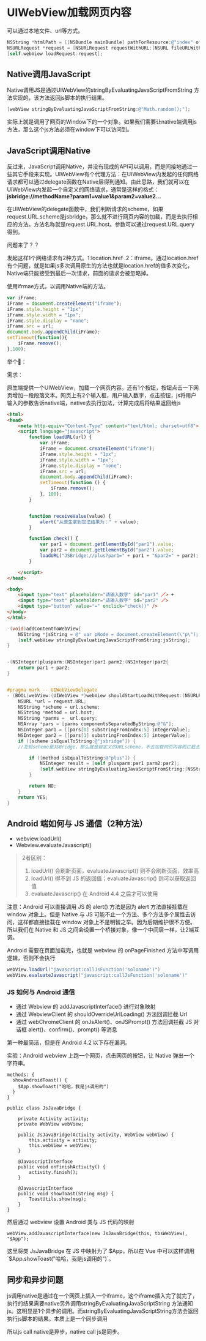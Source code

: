 # UIWebView加载网页内容

可以通过本地文件、url等方式。

```objective-c
NSString *htmlPath = [[NSBundle mainBundle] pathForResource:@"index" ofType:@"html"];
NSURLRequest *request = [NSURLRequest requestWithURL:[NSURL fileURLWithPath:htmlPath]];
[self.webView loadRequest:request];
```

## Native调用JavaScript

Native调用JS是通过UIWebView的stringByEvaluatingJavaScriptFromString 方法实现的，该方法返回js脚本的执行结果。

```objective-c
[webView stringByEvaluatingJavaScriptFromString:@"Math.random();"];
```

实际上就是调用了网页的Window下的一个对象。如果我们需要让native端调用js方法，那么这个js方法必须在window下可以访问到。


## JavaScript调用Native

反过来，JavaScript调用Native，并没有现成的API可以调用，而是间接地通过一些其它手段来实现。UIWebView有个代理方法：在UIWebView内发起的任何网络请求都可以通过delegate函数在Native层得到通知。由此思路，我们就可以在UIWebView内发起一个自定义的网络请求，通常是这样的格式：**jsbridge://methodName?param1=value1&param2=value2...**

在UIWebView的delegate函数中，我们判断请求的scheme，如果request.URL.scheme是jsbridge，那么就不进行网页内容的加载，而是去执行相应的方法。方法名称就是request.URL.host。参数可以通过request.URL.query得到。

问题来了？？

发起这样1个网络请求有2种方式。1:location.href .2：iframe。通过location.href有个问题，就是如果js多次调用原生的方法也就是location.href的值多次变化，Native端只能接受到最后一次请求，前面的请求会被忽略掉。

使用ifrmae方式，以调用Native端的方法。

```javascript
var iFrame;
iFrame = document.createElement("iframe");
iFrame.style.height = "1px";
iFrame.style.width = "1px";
iFrame.style.display = "none";
iFrame.src = url;
document.body.appendChild(iFrame);
setTimeout(function(){
    iFrame.remove();
},100);
```

举个🌰：

需求：

原生端提供一个UIWebView，加载一个网页内容。还有1个按钮，按钮点击一下网页增加一段段落文本。网页上有2个输入框，用户输入数字，点击按钮，js将用户输入的参数告诉native端，native去执行加法，计算完成后将结果返回给js

```html
<html>
<head>
    <meta http-equiv="Content-Type" content="text/html; charset=utf8">
    <script language="javascript">
        function loadURL(url) {
            var iFrame;
            iFrame = document.createElement("iframe");
            iFrame.style.height = "1px";
            iFrame.style.width = "1px";
            iFrame.style.display = "none";
            iFrame.src = url;
            document.body.appendChild(iFrame);
            setTimeout(function () {
                iFrame.remove();
            }, 100);
        }


        function receiveValue(value) {
            alert("从原生拿到加法结果为：" + value);
        }

        function check() {
            var par1 = document.getElementById("par1").value;
            var par2 = document.getElementById("par2").value;
            loadURL("JSBridge://plus?par1=" + par1 + "&par2=" + par2);
        }

    </script>
</head>

<body>
    <input type="text" placeholder="请输入数字" id="par1" ／> +
    <input type="text" placeholder="请输入数字" id="par2" ／>
    <input type="button" value="=" onclick="check()" />
</body>
</html>
```

```objective-c
-(void)addContentToWebView{
    NSString *jsString = @" var pNode = document.createElement(\"p\"); pNode.innerText = \"我是由原生代码调用js后将一段文件添加到html上，也就是注入\";document.body.appendChild(pNode);";
    [self.webView stringByEvaluatingJavaScriptFromString:jsString];
}


-(NSInteger)plusparm:(NSInteger)par1 parm2:(NSInteger)par2{
    return par1 + par2;
}


#pragma mark -- UIWebViewDelegate
- (BOOL)webView:(UIWebView *)webView shouldStartLoadWithRequest:(NSURLRequest *)request navigationType:(UIWebViewNavigationType)navigationType{
    NSURL *url = request.URL;
    NSString *scheme = url.scheme;
    NSString *method = url.host;
    NSString *parms =  url.query;
    NSArray *pars = [parms componentsSeparatedByString:@"&"];
    NSInteger par1 = [[pars[0] substringFromIndex:5] integerValue];
    NSInteger par2 = [[pars[1] substringFromIndex:5] integerValue];
    if ([scheme isEqualToString:@"jsbridge"]) {
    //发现scheme是JSBridge，那么就是自定义的URLscheme，不去加载网页内容而拦截去处理事件。

        if ([method isEqualToString:@"plus"]) {
            NSInteger result = [self plusparm:par1 parm2:par2];
            [self.webView stringByEvaluatingJavaScriptFromString:[NSString stringWithFormat:@"receiveValue(%@);",@(result)]];
        }

        return NO;
    }
    return YES;
}
```


## Android 端如何与 JS 通信（2种方法）

- webview.loadUrl()
- Webview.evaluateJavascript()

> 2者区别：
>
> 1. loadUrl() 会刷新页面，evaluateJavascript() 则不会刷新页面，效率高
> 2. loadUrl() 得不到 JS 的返回值；evaluateJavascrip() 则可以获取返回值
> 3. evaluateJavascrip() 在 Android 4.4 之后才可以使用

注意：Android 可以直接调用 JS 的 alert() 方法是因为 alert 方法直接挂载在 window 对象上。但是 Native 与 JS 可能不止一个方法、多个方法多个属性去访问，这样都直接挂载在 window 对象上不是明智之举。因为后期维护很不方便。所以我们在 Native 和 JS 之间会设置一个桥接对象，像一个中间层一样，让2端互调。

Android 需要在页面加载完，也就是 webview 的 onPageFinished 方法中写调用逻辑，否则不会执行

```java
webView.loadUrl("javascript:callJsFunction('soloname')")
webView.evaluateJavascript("javascript:callJsFunction('soloname')"
```


### JS 如何与 Android 通信

- 通过 Webview 的 addJavascriptInterface() 进行对象映射
- 通过 WebviewClient 的 shouldOverrideUrlLoading() 方法回调拦截 Url
- 通过 webChromeClient 的 onJsAlert()、onJSPrompt() 方法回调拦截 JS 对话框 alert()、confirm()、prompt() 等消息

第一种最简洁，但是在 Android 4.2 以下存在漏洞。

实验：Android webview 上跑一个网页，点击网页的按钮，让 Native 弹出一个字符串。

```vue
methods: {
  showAndroidToast() {
    $App.showToast("哈哈，我是js调用的")
  }
}
```

```
public class JsJavaBridge {

    private Activity activity;
    private WebView webView;

    public JsJavaBridge(Activity activity, WebView webView) {
        this.activity = activity;
        this.webView = webView;
    }

    @JavascriptInterface
    public void onFinishActivity() {
        activity.finish();
    }

    @JavascriptInterface
    public void showToast(String msg) {
        ToastUtils.show(msg);
    }
}

```

然后通过  webview 设置 Android 类与 JS 代码的映射

```
webView.addJavascriptInterface(new JsJavaBridge(this, tbsWebView), "$App");
```

这里将类 JsJavaBridge 在 JS 中映射为了 $App，所以在 Vue 中可以这样调用 `$App.showToast("哈哈，我是js调用的")`。



## 同步和异步问题

js调用native是通过在一个网页上插入一个iframe，这个iframe插入完了就完了，执行的结果需要native另外调用stringByEvaluatingJavaScriptString 方法通知js。这明显是1个异步的调用。而stringByEvaluatingJavaScriptString方法会返回执行js脚本的结果。本质上是一个同步调用

所以js call native是异步，native call js是同步。
